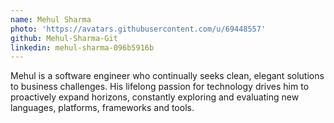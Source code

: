 ```yaml
---
name: Mehul Sharma
photo: 'https://avatars.githubusercontent.com/u/69448557'
github: Mehul-Sharma-Git
linkedin: mehul-sharma-096b5916b
---
```

Mehul is a software engineer who continually seeks clean, elegant solutions to business challenges. His lifelong passion for technology drives him to proactively expand horizons, constantly exploring and evaluating new languages, platforms, frameworks and tools.